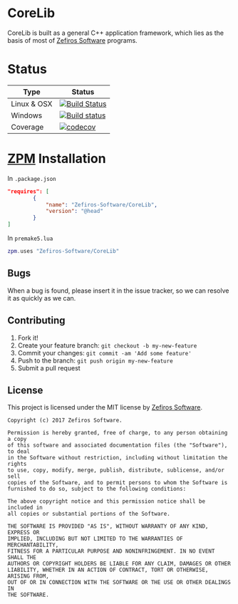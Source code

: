 # CoreLib
CoreLib is built as a general C++ application framework, which lies as the basis of most of [Zefiros Software](www.zefiros.eu) programs.

# Status
Type        | Status
----------- | -------
Linux & OSX | [![Build Status](https://travis-ci.org/Zefiros-Software/CoreLib.svg?branch=master)](https://travis-ci.org/Zefiros-Software/CoreLib)
Windows     | [![Build status](https://ci.appveyor.com/api/projects/status/c33agdcblb6wl7ro?svg=true)](https://ci.appveyor.com/project/PaulVisscher/CoreLib)
Coverage	| [![codecov](https://codecov.io/gh/Zefiros-Software/CoreLib/branch/master/graph/badge.svg)](https://codecov.io/gh/Zefiros-Software/CoreLib)

# [ZPM](http://zpm.zefiros.eu) Installation
In `.package.json`
```json
"requires": [
		{
			"name": "Zefiros-Software/CoreLib",
			"version": "@head"
		}
]
```

In `premake5.lua`
```lua
zpm.uses "Zefiros-Software/CoreLib"
```

## Bugs
When a bug is found, please insert it in the issue tracker, so we can resolve it as quickly as we can.

## Contributing
1. Fork it!
2. Create your feature branch: `git checkout -b my-new-feature`
3. Commit your changes: `git commit -am 'Add some feature'`
4. Push to the branch: `git push origin my-new-feature`
5. Submit a pull request

## License
This project is licensed under the MIT license by [Zefiros Software](https://zefiros.eu).

```
Copyright (c) 2017 Zefiros Software.

Permission is hereby granted, free of charge, to any person obtaining a copy
of this software and associated documentation files (the "Software"), to deal
in the Software without restriction, including without limitation the rights
to use, copy, modify, merge, publish, distribute, sublicense, and/or sell
copies of the Software, and to permit persons to whom the Software is
furnished to do so, subject to the following conditions:

The above copyright notice and this permission notice shall be included in
all copies or substantial portions of the Software.

THE SOFTWARE IS PROVIDED "AS IS", WITHOUT WARRANTY OF ANY KIND, EXPRESS OR
IMPLIED, INCLUDING BUT NOT LIMITED TO THE WARRANTIES OF MERCHANTABILITY,
FITNESS FOR A PARTICULAR PURPOSE AND NONINFRINGEMENT. IN NO EVENT SHALL THE
AUTHORS OR COPYRIGHT HOLDERS BE LIABLE FOR ANY CLAIM, DAMAGES OR OTHER
LIABILITY, WHETHER IN AN ACTION OF CONTRACT, TORT OR OTHERWISE, ARISING FROM,
OUT OF OR IN CONNECTION WITH THE SOFTWARE OR THE USE OR OTHER DEALINGS IN
THE SOFTWARE.
```